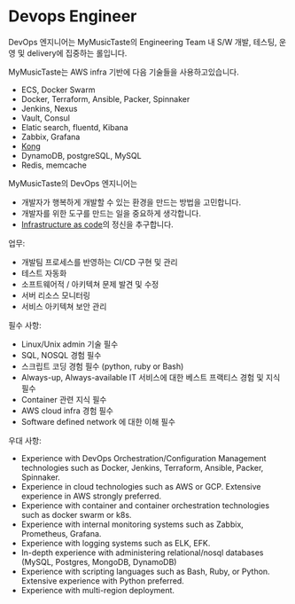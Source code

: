 # Devops Engineer 

DevOps 엔지니어는 MyMusicTaste의 Engineering Team 내 S/W 개발, 테스팅, 운영 및 delivery에 집중하는 롤입니다.

MyMusicTaste는 AWS infra 기반에 다음 기술들을 사용하고있습니다.
* ECS, Docker Swarm
* Docker, Terraform, Ansible, Packer, Spinnaker
* Jenkins, Nexus
* Vault, Consul
* Elatic search, fluentd, Kibana
* Zabbix, Grafana
* [Kong](https://github.com/Kong/kong)
* DynamoDB, postgreSQL, MySQL
* Redis, memcache

MyMusicTaste의 DevOps 엔지니어는
- 개발자가 행복하게 개발할 수 있는 환경을 만드는 방법을 고민합니다.
- 개발자를 위한 도구를 만드는 일을 중요하게 생각합니다.
- [Infrastructure as code](https://en.wikipedia.org/wiki/Infrastructure_as_Code)의 정신을 추구합니다.

업무:
- 개발팀 프로세스를 반영하는 CI/CD 구현 및 관리
- 테스트 자동화
- 소프트웨어적 / 아키텍쳐 문제 발견 및 수정 
- 서버 리소스 모니터링
- 서비스 아키텍쳐 보안 관리

필수 사항:
- Linux/Unix admin 기술 필수
- SQL, NOSQL 경험 필수
- 스크립트 코딩 경험 필수 (python, ruby or Bash)
- Always-up, Always-available IT 서비스에 대한 베스트 프랙티스 경험 및 지식 필수
- Container 관련 지식 필수
- AWS cloud infra 경험 필수
- Software defined network 에 대한 이해 필수

우대 사항:
- Experience with DevOps Orchestration/Configuration Management technologies such as Docker, Jenkins, Terraform, Ansible, Packer, Spinnaker.
- Experience in cloud technologies such as AWS or GCP. Extensive experience in AWS strongly preferred.
- Experience with container and container orchestration technologies such as docker swarm or k8s.
- Experience with internal monitoring systems such as Zabbix, Prometheus, Grafana.
- Experience with logging systems such as ELK, EFK.
- In-depth experience with administering relational/nosql databases (MySQL, Postgres, MongoDB, DynamoDB)
- Experience with scripting languages such as Bash, Ruby, or Python. Extensive experience with Python preferred.
- Experience with multi-region deployment.
